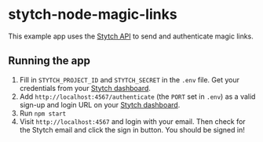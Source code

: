 # stytch-node-magic-links

This example app uses the [Stytch API](https://stytch.com/docs/api) to send and authenticate magic links.

## Running the app

1. Fill in `STYTCH_PROJECT_ID` and `STYTCH_SECRET` in the `.env` file. Get your credentials from
   your [Stytch dashboard](https://stytch.com/dashboard/api-keys).
2. Add `http://localhost:4567/authenticate` (the `PORT` set in `.env`) as a valid sign-up and
   login URL on your [Stytch dashboard](https://stytch.com/dashboard/magic-link-urls).
3. Run `npm start`
4. Visit `http://localhost:4567` and login with your email. Then check for the Stytch email and
   click the sign in button. You should be signed in!
